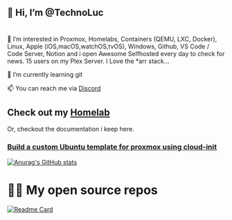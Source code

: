 ## 👋 Hi, I’m @TechnoLuc
#
👀 I’m interested in Proxmox, Homelabs, Containers (QEMU, LXC, Docker), Linux, Apple (iOS,macOS,watchOS,tvOS), Windows, Github, VS Code / Code Server, Notion and i open Awesome Selfhosted every day to check for news. 15 users on my Plex Server. I Love the *arr stack...

🌱 I’m currently learning git

📫 You can reach me via [Discord](https://discord.gg/kvvndsWGmT)

<!---
technoluc/technoluc is a ✨ special ✨ repository because its `README.md` (this file) appears on your GitHub profile.
You can click the Preview link to take a look at your changes.
--->

## Check out my [Homelab](https://github.com/technoluc/homelab.git)

Or, checkout the documentation i keep here.

### [Build a custom Ubuntu template for proxmox using cloud-init](proxmox/README.md)

<!---
### Download [software](https://nc.kurstjens.nu/index.php/s/gfeneEJoQG7tfkw)
--->

[![Anurag's GitHub stats](https://github-readme-stats.vercel.app/api?username=technoluc)](https://github.com/anuraghazra/github-readme-stats)

# 🧑‍💻 My open source repos

[![Readme Card](https://github-readme-stats.vercel.app/api/pin/?username=technoluc&repo=homelab&theme=radical)](https://github.com/technoluc/homelab.git)

